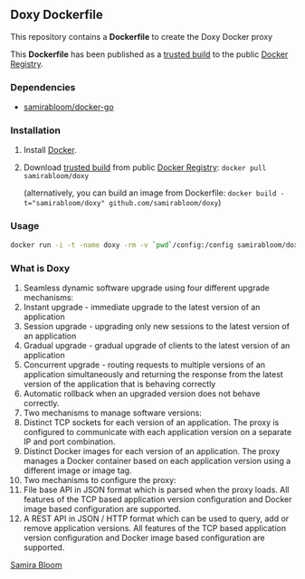 ## Doxy Dockerfile

This repository contains a **Dockerfile** to create the Doxy Docker proxy

This **Dockerfile** has been published as a [trusted build](https://index.docker.io/u/samirabloom/doxy/) to the public [Docker Registry](https://index.docker.io/).


### Dependencies

* [samirabloom/docker-go](https://registry.hub.docker.com/u/samirabloom/docker-go/)


### Installation

1. Install [Docker](https://www.docker.io/).

2. Download [trusted build](https://index.docker.io/u/samirabloom/doxy/) from public [Docker Registry](https://index.docker.io/): `docker pull samirabloom/doxy`

   (alternatively, you can build an image from Dockerfile: `docker build -t="samirabloom/doxy" github.com/samirabloom/doxy`)


### Usage

```bash
docker run -i -t -name doxy -rm -v `pwd`/config:/config samirabloom/doxy
```

### What is Doxy

1. Seamless dynamic software upgrade using four different upgrade mechanisms:
 1. Instant upgrade - immediate upgrade to the latest version of an application
 1. Session upgrade - upgrading only new sessions to the latest version of an application
 1. Gradual upgrade - gradual upgrade of clients to the latest version of an application
 1. Concurrent upgrade - routing requests to multiple versions of an application simultaneously and returning the response from the latest version of the application that is behaving correctly
1. Automatic rollback when an upgraded version does not behave correctly.
1. Two mechanisms to manage software versions:
 1. Distinct TCP sockets for each version of an application.  The proxy is configured to communicate with each application version on a separate IP and port combination.
 1. Distinct Docker images for each version of an application.  The proxy manages a Docker container based on each application version using a different image or image tag.
1. Two mechanisms to configure the proxy:
 1. File base API in JSON format which is parsed when the proxy loads. All features of the TCP based application version configuration and Docker image based configuration are supported.
 1. A REST API in JSON / HTTP format which can be used to query, add or remove application versions.  All features of the TCP based application version configuration and Docker image based configuration are supported.
    
[Samira Bloom](https://github.com/samirabloom)